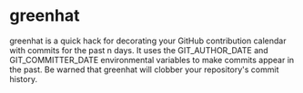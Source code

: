 # greenhat

greenhat is a quick hack for decorating your GitHub contribution calendar with commits for the past n days. It uses the GIT_AUTHOR_DATE and GIT_COMMITTER_DATE environmental variables to make commits appear in the past. Be warned that greenhat will clobber your repository's commit history.
